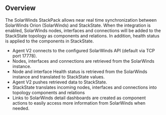 ## Overview

The SolarWinds StackPack allows near real time synchronization between SolarWinds Orion (SolarWinds) and StackState. When the integration is enabled, SolarWinds nodes, interfaces and connections will be added to the StackState topology as components and relations. In addition, health status is applied to the components in StackState.

* Agent V2 connects to the configured SolarWinds API (default via TCP port 17778).
* Nodes, interfaces and connections are retrieved from the SolarWinds instance.
* Node and interface Health status is retrieved from the SolarWinds instance and translated to StackState values.
* Agent V2 pushes retrieved data to StackState.
* StackState translates incoming nodes, interfaces and connections into topology components and relations
* Links to SolarWinds detail dashboards are created as component actions to easily access more information from SolarWinds when needed.
